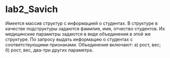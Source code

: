 lab2_Savich
===========
Имеется массив структур с информацией о студентах. В структуре в
качестве подструктуры задаются фамилия, имя, отчество студентов. Их
медицинские параметры задаются в виде объединения в этой же структуре.
По запросу выдать информацию о студентах с
соответствующими признаками.
Объединения включают:
а) рост, вес;
б) рост, вес, два-три других параметра.
